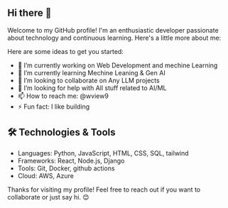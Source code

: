 ## Hi there 👋

Welcome to my GitHub profile! I'm an enthusiastic developer passionate about technology and continuous learning. Here's a little more about me:

Here are some ideas to get you started:

- 🔭 I’m currently working on Web Development and mechine Learning
- 🌱 I’m currently learning Mechine Leaning & Gen AI
- 👯 I’m looking to collaborate on Any LLM projects 
- 🤔 I’m looking for help with All stuff related to AI/ML 
- 📫 How to reach me: @wview9
- ⚡ Fun fact: I like building


## 🛠️ Technologies & Tools
- Languages: Python, JavaScript, HTML, CSS, SQL, tailwind
- Frameworks: React, Node.js, Django
- Tools: Git, Docker, github actions
- Cloud: AWS, Azure


Thanks for visiting my profile! Feel free to reach out if you want to collaborate or just say hi. 😊
